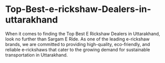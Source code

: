 # Top-Best-e-rickshaw-Dealers-in-uttarakhand
When it comes to finding the Top Best E Rickshaw Dealers in Uttarakhand, look no further than Sargam E Ride. As one of the leading e-rickshaw brands, we are committed to providing high-quality, eco-friendly, and reliable e-rickshaws that cater to the growing demand for sustainable transportation in Uttarakhand.
